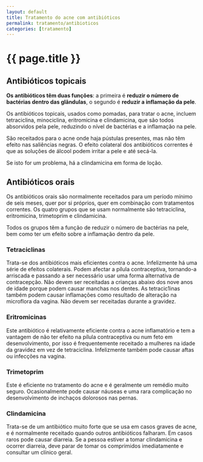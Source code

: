 ```yaml
---
layout: default
title: Tratamento do acne com antibióticos
permalink: tratamento/antibioticos
categories: [tratamento]
---
```


# {{ page.title }}

## Antibióticos topicais

__Os antibióticos têm duas funções__: a primeira é __reduzir o número de bactérias dentro das glândulas__, o segundo é __reduzir a inflamação da pele__.

Os antibióticos topicais, usados como pomadas, para tratar o acne, incluem tetraciclina, minociclina, eritromicina e clindamicina, que são todos absorvidos pela pele, reduzindo o nível de bactérias e a inflamação na pele.

São receitados para o acne onde haja pústulas presentes, mas não têm efeito nas saliências negras. O efeito colateral dos antibióticos correntes é que as soluções de álcool podem irritar a pele e até secá-la.

Se isto for um problema, há a clindamicina em forma de loção.

## Antibióticos orais

Os antibióticos orais são normalmente receitados para um período mínimo de seis meses, quer por si próprios, quer em combinação com tratamentos correntes. Os quatro grupos que se usam normalmente são tetraciclina, eritromicina, trimetoprim e clindamicina.

Todos os grupos têm a função de reduzir o número de bactérias na pele, bem como ter um efeito sobre a inflamação dentro da pele.

### Tetraciclinas

Trata-se dos antibióticos mais eficientes contra o acne. Infelizmente há uma série de efeitos colaterais. Podem afectar a pílula contraceptiva, tornando-a arriscada e passando a ser necessário usar uma forma alternativa de contracepção. Não devem ser receitadas a crianças abaixo dos nove anos de idade porque podem causar manchas nos dentes. As tetracic1inas também podem causar inflamações como resultado de alteração na microflora da vagina. Não devem ser receitadas durante a gravidez.

### Eritromicinas

Este antibiótico é relativamente eficiente contra o acne inflamatório e tem a vantagem de não ter efeito na pílula contraceptiva ou num feto em desenvolvimento, por isso é frequentemente receitado a mulheres na idade da gravidez em vez de tetraciclina. Infelizmente também pode causar aftas ou infecções na vagina.

### Trimetoprim

Este é eficiente no tratamento do acne e é geralmente um remédio muito seguro. Ocasionalmente pode causar náuseas e uma rara complicação no desenvolvimento de inchaços dolorosos nas pernas.

### Clindamicina

Trata-se de um antibiótico muito forte que se usa em casos graves de acne, e é normalmente receitado quando outros antibióticos falharam.
Em casos raros pode causar diarreia. Se a pessoa estiver a tomar clindamicina e ocorrer diarreia, deve parar de tomar os comprimidos imediatamente e consultar um clínico geral.
